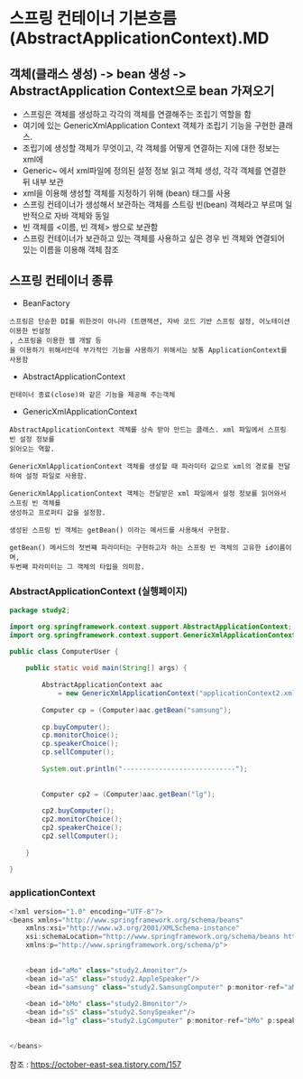 # 스프링 컨테이너 기본흐름(AbstractApplicationContext).MD

## 객체(클래스 생성) -> bean 생성 -> AbstractApplication Context으로 bean 가져오기

- 스프링은 객체를 생성하고 각각의 객체를 연결해주는 조립기 역할을 함
- 여기에 있는 GenericXmlApplication Context 객체가 조립기 기능을 구현한 클래스.
- 조립기에 생성할 객체가 무엇이고, 각 객체를 어떻게 연결하는 지에 대한 정보는 xml에
- Generic~ 에서 xml파일에 정의된 설정 정보 읽고 객체 생성, 각각 객체를 연결한 뒤 내부 보관
- xml을 이용해 생성할 객체를 지정하기 위해 (bean) 태그를 사용
- 스프링 컨테이너가 생성해서 보관하는 객체를 스트링 빈(bean) 객체라고 부르며 일반적으로 자바 객체와 동일
- 빈 객체를 <이름, 빈 객체> 쌍으로 보관함
- 스프링 컨테이너가 보관하고 있는 객체를 사용하고 싶은 경우 빈 객체와 연결되어 있는 이름을 이용해 객체 참조

## 스프링 컨테이너 종류

- BeanFactory
```
스프링은 단순한 DI를 위한것이 아니라 (트랜잭션, 자바 코드 기반 스프링 설정, 어노테이션 이용한 빈설정
, 스프링을 이용한 웹 개발 등
을 이용하기 위해서인데 부가적인 기능을 사용하기 위해서는 보통 ApplicationContext를 사용함	
```
- AbstractApplicationContext
```
컨테이너 종료(close)와 같은 기능을 제공해 주는객체
```

- GenericXmlApplicationContext
```
AbstractApplicationContext 객체를 상속 받아 만드는 클래스. xml 파일에서 스프링 빈 설정 정보를 
읽어오는 역할.

GenericXmlApplicationContext 객체를 생성할 때 파라미터 값으로 xml의 경로를 전달하여 설정 파일로 사용함.

GenericXmlApplicationContext 객체는 전달받은 xml 파일에서 설정 정보를 읽어와서 스프링 빈 객체를
생성하고 프로퍼티 값을 설정함.

생성된 스프링 빈 객체는 getBean() 이라는 메서드를 사용해서 구현함.

getBean() 메서드의 첫번쨰 파라미터는 구현하고자 하는 스프링 빈 객체의 고유한 id이름이며,
두번째 파라미터는 그 객체의 타입을 의미함.
```

### AbstractApplicationContext (실행페이지)
```java
package study2;

import org.springframework.context.support.AbstractApplicationContext;
import org.springframework.context.support.GenericXmlApplicationContext;

public class ComputerUser {
	
	public static void main(String[] args) {
		
		AbstractApplicationContext aac
			= new GenericXmlApplicationContext("applicationContext2.xml");
		
		Computer cp = (Computer)aac.getBean("samsung");
		
		cp.buyComputer();
		cp.monitorChoice();
		cp.speakerChoice();
		cp.sellComputer();
		
		System.out.println("----------------------------");
		
		
		Computer cp2 = (Computer)aac.getBean("lg");
		
		cp2.buyComputer();
		cp2.monitorChoice();
		cp2.speakerChoice();
		cp2.sellComputer();
		
	}
	
}
```

### applicationContext
```java
<?xml version="1.0" encoding="UTF-8"?>
<beans xmlns="http://www.springframework.org/schema/beans"
	xmlns:xsi="http://www.w3.org/2001/XMLSchema-instance"
	xsi:schemaLocation="http://www.springframework.org/schema/beans http://www.springframework.org/schema/beans/spring-beans.xsd"
	xmlns:p="http://www.springframework.org/schema/p">
	
	
	<bean id="aMo" class="study2.Amonitor"/>
	<bean id="aS" class="study2.AppleSpeaker"/>	
	<bean id="samsung" class="study2.SamsungComputer" p:monitor-ref="aMo" p:speaker-ref="aS"/>
	
	<bean id="bMo" class="study2.Bmonitor"/>
	<bean id="sS" class="study2.SonySpeaker"/>	
	<bean id="lg" class="study2.LgComputer" p:monitor-ref="bMo" p:speaker-ref="sS"/>
	
	
</beans>

```






참조 : https://october-east-sea.tistory.com/157
